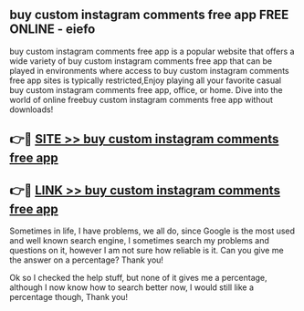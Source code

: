 ## buy custom instagram comments free app FREE ONLINE - eiefo

buy custom instagram comments free app is a popular website that offers a wide variety of buy custom instagram comments free app that can be played in environments where access to buy custom instagram comments free app sites is typically restricted,Enjoy playing all your favorite casual buy custom instagram comments free app, office, or home. Dive into the world of online freebuy custom instagram comments free app without downloads!

## 👉🔴 [SITE >> buy custom instagram comments free app](http://news.freeplayer.one?title=buy_custom_instagram_comments_free_app&ref=FRRE)

## 👉🔴 [LINK >> buy custom instagram comments free app](http://news.freeplayer.one?title=buy_custom_instagram_comments_free_app&ref=FREE)

Sometimes in life, I have problems, we all do, since Google is the most used and well known search engine, I sometimes search my problems and questions on it, however I am not sure how reliable is it. Can you give me the answer on a percentage? Thank you!

Ok so I checked the help stuff, but none of it gives me a percentage, although I now know how to search better now, I would still like a percentage though, Thank you!